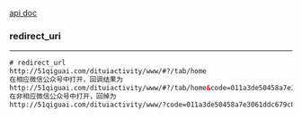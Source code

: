 [api doc](http://mp.weixin.qq.com/wiki/17/c0f37d5704f0b64713d5d2c37b468d75.html 'mp.weixin.qq.com')

### redirect_uri
---
```html
# redirect_url
http://51qiguai.com/dituiactivity/www/#?/tab/home
在相应微信公众号中打开，回调结果为
http://51qiguai.com/dituiactivity/www/#?/tab/home&code=011a3de50458a7e3061ddc679c0672cO&state=STATE
在非相应微信公众号中打开，回掉为
http://51qiguai.com/dituiactivity/www/?code=011a3de50458a7e3061ddc679c0672cO&state=STATE#?/tab/home
```
